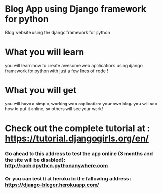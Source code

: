 # Blog App using Django framework for python
Blog website using the django framework for python 

# What you will learn 
you will learn how to create awesome web applications using django framework for python with just a few lines of code !

# What you will get
you will have a simple, working web application: your own blog. you will see how to put it online, so others will see your work!

# Check out the complete tutorial  at : https://tutorial.djangogirls.org/en/

### Go ahead to this address to test the app online (3 months and the site will be disabled): http://rachidpython.pythonanywhere.com
 
### Or you can test it at heroku in the fallowing address : https://django-bloger.herokuapp.com/



